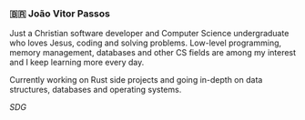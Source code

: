 ### 🇧🇷 João Vitor Passos

Just a Christian software developer and Computer Science undergraduate who loves Jesus, coding and solving problems. Low-level programming, memory management, databases and other CS fields are among my interest and I keep learning more every day.

Currently working on Rust side projects and going in-depth on data structures, databases and operating systems.

*SDG*
